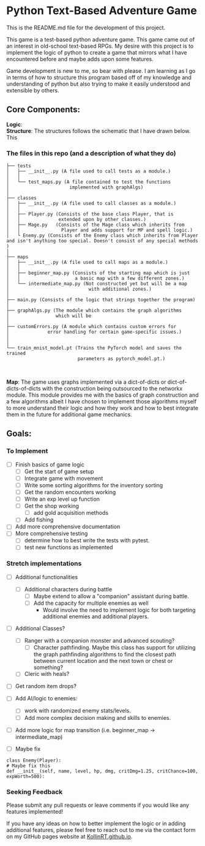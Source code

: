 # Python Text-Based Adventure Game
This is the README.md file for the development of this project.

This game is a test-based python adventure game. This game came out of an interest in old-school text-based RPGs. My desire with this project is to implement the logic of python to create a game that mirrors what I have encountered before and maybe adds upon some features.

Game development is new to me, so bear with please. I am learning as I go in terms of how to structure this program based off of my knowledge and understanding of python but also trying to make it easily understood and extensible by others.

## Core Components:
**Logic**:   <br>
**Structure**: The structures follows the schematic that I have drawn below. This
### The files in this repo (and a description of what they do)
```
├── tests
│   ├── __init__.py (A file used to call tests as a module.)
│   │
│   └── test_maps.py (A file contained to test the functions
│                      implemented with graphAlgs)
│
├── classes
│   ├── __init__.py (A file used to call classes as a module.)
│   │
│   ├── Player.py (Consists of the base class Player, that is
│   │              extended upon by other classes.)
│   ├── Mage.py   (Consists of the Mage class which inherits from
│   │               Player and adds support for MP and spell logic.)
│   └ Enemy.py (Consists of the Enemy class which inherits from Player and isn't anything too special. Doesn't consist of any special methods )
│
├── maps
│   ├── __init__.py (A file used to call maps as a module.)
│   │
│   ├── beginner_map.py (Consists of the starting map which is just
│   │                    a basic map with a few different zones.)
│   └── intermediate_map.py (Not constructed yet but will be a map
│                             with additional zones.)
│                            
├── main.py (Consists of the logic that strings together the program)
│
├── graphAlgs.py (The module which contains the graph algorithms
│                 which will be
│                             
├── customErrors.py (A module which contains custom errors for
│              error handling for certain game-specific issues.)
│
│
└── train_mnist_model.pt (Trains the PyTorch model and saves the trained
                          parameters as pytorch_model.pt.)
```

<br>

**Map**: The game uses graphs implemented via a dict-of-dicts or dict-of-dicts-of-dicts with the construction being outsourced to the networkx module. This module provides me with the basics of graph construction and a few algorithms albeit I have chosen to implement those algorithms myself to more understand their logic and how they work and how to best integrate them in the future for additional game mechanics. <br>

## Goals:
### To Implement
- [ ] Finish basics of game logic  
  - [ ] Get the start of game setup
  - [ ] Integrate game with movement
  - [ ] Write some sorting algorithms for the inventory sorting  
  - [ ] Get the random encounters working
  - [ ] Write an exp level up function
  - [ ] Get the shop working
    - [ ] add gold acquisition methods
  - [ ] Add fishing
- [ ] Add more comprehensive documentation
- [ ] More comprehensive testing
  - [ ] determine how to best write the tests with pytest.  
  - [ ] test new functions as implemented

### Stretch implementations
- [ ] Additional functionalities  
  - [ ] Additional characters during battle
    - [ ] Maybe extend to allow a "companion" assistant during battle.
    - [ ] Add the capacity for multiple enemies as well
      - Would involve the need to implement logic for both targeting additional enemies and additional players.
- [ ] Additional Classes?
  - [ ] Ranger with a companion monster and advanced scouting?
    - [ ] Character pathfinding. Maybe this class has support for utilizing the graph pathfinding algorithms to find the closest path between current location and the next town or chest or something?
  - [ ] Cleric with heals?
- [ ] Get random item drops?
- [ ] Add AI/logic to enemies:
  - [ ] work with randomized enemy stats/levels.
  - [ ] Add more complex decision making and skills to enemies.

- [ ] Add more logic for map transition (i.e. beginner_map -> intermediate_map)

- [ ] Maybe fix
```
class Enemy(Player):
# Maybe fix this
def __init__(self, name, level, hp, dmg, critDmg=1.25, critChance=100, expWorth=500):
```



### Seeking Feedback
Please submit any pull requests or leave comments if you would like any features implemented!

If you have any ideas on how to better implement the logic or in adding additional features, please feel free to reach out to me via the contact form on my GitHub pages website at [KollinRT.github.io](https://kollinrt.github.io/).


<!-- ### Completed Column ✓
- [x] Completed task title  
 -->
<!-- ### To Implement
- [ ] Task title ~3d #type @name yyyy-mm-dd  
  - [ ] Sub-task or description   -->
